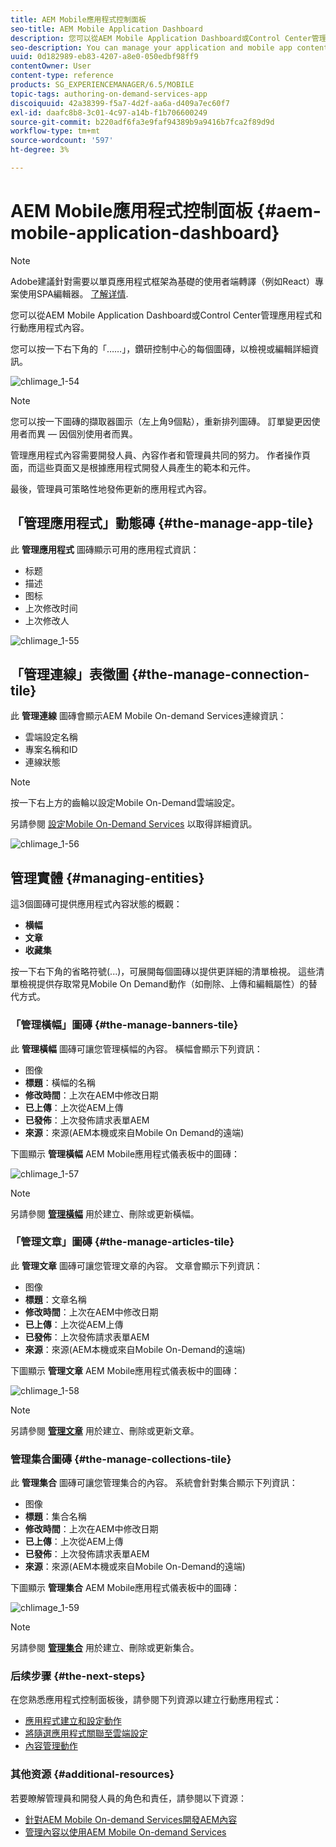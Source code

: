 ```yaml
---
title: AEM Mobile應用程式控制面板
seo-title: AEM Mobile Application Dashboard
description: 您可以從AEM Mobile Application Dashboard或Control Center管理應用程式和行動應用程式內容。 請詳閱本頁以瞭解更多資訊。
seo-description: You can manage your application and mobile app content from AEM Mobile Application Dashboard or the Control Center. Follow this page to learn more.
uuid: 0d182989-eb83-4207-a8e0-050edbf98ff9
contentOwner: User
content-type: reference
products: SG_EXPERIENCEMANAGER/6.5/MOBILE
topic-tags: authoring-on-demand-services-app
discoiquuid: 42a38399-f5a7-4d2f-aa6a-d409a7ec60f7
exl-id: daafc8b8-3c01-4c97-a14b-f1b706600249
source-git-commit: b220adf6fa3e9faf94389b9a9416b7fca2f89d9d
workflow-type: tm+mt
source-wordcount: '597'
ht-degree: 3%

---
```


# AEM Mobile應用程式控制面板 {#aem-mobile-application-dashboard}

>[!NOTE]
>
>Adobe建議針對需要以單頁應用程式框架為基礎的使用者端轉譯（例如React）專案使用SPA編輯器。 [了解详情](/help/sites-developing/spa-overview.md).

您可以從AEM Mobile Application Dashboard或Control Center管理應用程式和行動應用程式內容。

您可以按一下右下角的「……」，鑽研控制中心的每個圖磚，以檢視或編輯詳細資訊。

![chlimage_1-54](assets/chlimage_1-54.png)

>[!NOTE]
>
>您可以按一下圖磚的擷取器圖示（左上角9個點），重新排列圖磚。 訂單變更因使用者而異 — 因個別使用者而異。

管理應用程式內容需要開發人員、內容作者和管理員共同的努力。 作者操作頁面，而這些頁面又是根據應用程式開發人員產生的範本和元件。

最後，管理員可策略性地發佈更新的應用程式內容。

## 「管理應用程式」動態磚 {#the-manage-app-tile}

此 **管理應用程式** 圖磚顯示可用的應用程式資訊：

* 标题
* 描述
* 图标
* 上次修改时间
* 上次修改人

![chlimage_1-55](assets/chlimage_1-55.png)

## 「管理連線」表徵圖 {#the-manage-connection-tile}

此 **管理連線** 圖磚會顯示AEM Mobile On-demand Services連線資訊：

* 雲端設定名稱
* 專案名稱和ID
* 連線狀態

>[!NOTE]
>
>按一下右上方的齒輪以設定Mobile On-Demand雲端設定。
>
>另請參閱 [設定Mobile On-Demand Services](/help/mobile/mobile-on-demand-associating-an-on-demand-app-to-cloud-configuration.md) 以取得詳細資訊。

![chlimage_1-56](assets/chlimage_1-56.png)

## 管理實體 {#managing-entities}

這3個圖磚可提供應用程式內容狀態的概觀：

* **横幅**
* **文章**
* **收藏集**

按一下右下角的省略符號(...)，可展開每個圖磚以提供更詳細的清單檢視。 這些清單檢視提供存取常見Mobile On Demand動作（如刪除、上傳和編輯屬性）的替代方式。

### 「管理橫幅」圖磚 {#the-manage-banners-tile}

此 **管理橫幅** 圖磚可讓您管理橫幅的內容。 橫幅會顯示下列資訊：

* 图像
* **標題**：橫幅的名稱
* **修改時間**：上次在AEM中修改日期
* **已上傳**：上次從AEM上傳
* **已發佈**：上次發佈請求表單AEM
* **來源**：來源(AEM本機或來自Mobile On Demand的遠端)

下圖顯示 **管理橫幅** AEM Mobile應用程式儀表板中的圖磚：

![chlimage_1-57](assets/chlimage_1-57.png)

>[!NOTE]
>
>另請參閱 **[管理橫幅](/help/mobile/mobile-on-demand-managing-banners.md)** 用於建立、刪除或更新橫幅。

### 「管理文章」圖磚 {#the-manage-articles-tile}

此 **管理文章** 圖磚可讓您管理文章的內容。 文章會顯示下列資訊：

* 图像
* **標題**：文章名稱
* **修改時間**：上次在AEM中修改日期
* **已上傳**：上次從AEM上傳
* **已發佈**：上次發佈請求表單AEM
* **來源**：來源(AEM本機或來自Mobile On-Demand的遠端)

下圖顯示 **管理文章** AEM Mobile應用程式儀表板中的圖磚：

![chlimage_1-58](assets/chlimage_1-58.png)

>[!NOTE]
>
>另請參閱 [**管理文章**](/help/mobile/mobile-on-demand-managing-articles.md) 用於建立、刪除或更新文章。

### 管理集合圖磚 {#the-manage-collections-tile}

此 **管理集合** 圖磚可讓您管理集合的內容。 系統會針對集合顯示下列資訊：

* 图像
* **標題**：集合名稱
* **修改時間**：上次在AEM中修改日期
* **已上傳**：上次從AEM上傳
* **已發佈**：上次發佈請求表單AEM
* **來源**：來源(AEM本機或來自Mobile On-Demand的遠端)

下圖顯示 **管理集合** AEM Mobile應用程式儀表板中的圖磚：

![chlimage_1-59](assets/chlimage_1-59.png)

>[!NOTE]
>
>另請參閱 **[管理集合](/help/mobile/mobile-on-demand-managing-collections.md)** 用於建立、刪除或更新集合。

### 后续步骤 {#the-next-steps}

在您熟悉應用程式控制面板後，請參閱下列資源以建立行動應用程式：

* [應用程式建立和設定動作](/help/mobile/mobile-apps-ondemand-application-create-configure-action.md)
* [將隨選應用程式關聯至雲端設定](/help/mobile/mobile-on-demand-associating-an-on-demand-app-to-cloud-configuration.md)
* [內容管理動作](/help/mobile/mobile-apps-ondemand-manage-content-ondemand.md)

### 其他资源 {#additional-resources}

若要瞭解管理員和開發人員的角色和責任，請參閱以下資源：

* [針對AEM Mobile On-demand Services開發AEM內容](/help/mobile/aem-mobile-on-demand.md)
* [管理內容以使用AEM Mobile On-demand Services](/help/mobile/aem-mobile.md)

